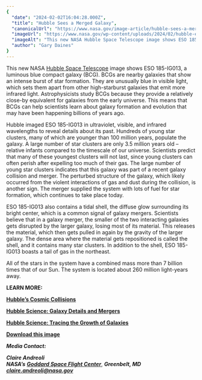 ```yaml
---
{
  "date": "2024-02-02T16:04:28.000Z",
  "title": "Hubble Sees a Merged Galaxy",
  "canonicalUrl": "https://www.nasa.gov/image-article/hubble-sees-a-merged-galaxy/",
  "imageUrl": "https://www.nasa.gov/wp-content/uploads/2024/02/hubble-eso185-ig013-strm2-3-flat.png",
  "imageAlt": "This new NASA Hubble Space Telescope image shows ESO 185-IG013, a luminous blue compact galaxy (BCG). BCGs are nearby galaxies that show an intense burst of star formation. They are unusually blue in visible light, which sets them apart from other high-starburst galaxies that emit more infrared light.",
  "author": "Gary Daines"
}
---
```


This new NASA [Hubble Space Telescope](https://science.nasa.gov/mission/hubble/) image shows ESO 185-IG013, a luminous blue compact galaxy (BCG). BCGs are nearby galaxies that show an intense burst of star formation. They are unusually blue in visible light, which sets them apart from other high-starburst galaxies that emit more infrared light. Astrophysicists study BCGs because they provide a relatively close-by equivalent for galaxies from the early universe. This means that BCGs can help scientists learn about galaxy formation and evolution that may have been happening billions of years ago.

Hubble imaged ESO 185-IG013 in ultraviolet, visible, and infrared wavelengths to reveal details about its past. Hundreds of young star clusters, many of which are younger than 100 million years, populate the galaxy. A large number of star clusters are only 3.5 million years old – relative infants compared to the timescale of our universe. Scientists predict that many of these youngest clusters will not last, since young clusters can often perish after expelling too much of their gas. The large number of young star clusters indicates that this galaxy was part of a recent galaxy collision and merger. The perturbed structure of the galaxy, which likely occurred from the violent interactions of gas and dust during the collision, is another sign. The merger supplied the system with lots of fuel for star formation, which continues to take place today.

ESO 185-IG013 also contains a tidal shell, the diffuse glow surrounding its bright center, which is a common signal of galaxy mergers. Scientists believe that in a galaxy merger, the smaller of the two interacting galaxies gets disrupted by the larger galaxy, losing most of its material. This releases the material, which then gets pulled in again by the gravity of the larger galaxy. The dense area where the material gets repositioned is called the shell, and it contains many star clusters. In addition to the shell, ESO 185-IG013 boasts a tail of gas in the northeast.

All of the stars in the system have a combined mass more than 7 billion times that of our Sun. The system is located about 260 million light-years away.

**LEARN MORE:**

[**Hubble’s Cosmic Collisions**](https://science.nasa.gov/mission/hubble/hubble-news/hubbles-cosmic-collisions/)

[**Hubble Science: Galaxy Details and Mergers**](https://science.nasa.gov/mission/hubble/science/science-highlights/galaxy-details-and-mergers/)

[**Hubble Science: Tracing the Growth of Galaxies**](https://science.nasa.gov/mission/hubble/science/science-highlights/tracing-the-growth-of-galaxies/)

[**Download this image**](https://science.nasa.gov/image-detail/hubble-sees-a-merged-galaxy/)

**_Media Contact:_**

**_Claire Andreoli_**  
**_NASA’s_** [**_Goddard Space Flight Center_**](http://www.nasa.gov/goddard), **_Greenbelt, MD_**  
[**_claire.andreoli@nasa.gov_**](mailto:claire.andreoli@nasa.gov)
